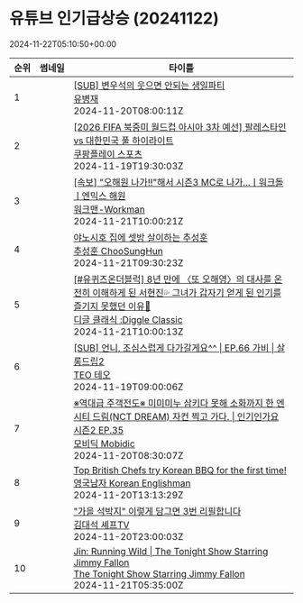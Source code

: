 # 유튜브 인기급상승 (20241122)

2024-11-22T05:10:50+00:00
<table><thead><tr><th nowrap>순위</th><th nowrap>썸네일</th><th nowrap>타이틀</th></tr></thead><tbody><tr><td>1</td><td><img src="https://i.ytimg.com/vi/ALl7Fe_GG3U/default.jpg" alt="" /></td><td><a href="https://www.youtube.com/watch?v=ALl7Fe_GG3U" target="_blank">[SUB] 변우석의 웃으면 안되는 생일파티</a><br /><a href="https://www.youtube.com/channel/UCHw9p667e9l0qoYfY8calaA" target="_blank">유병재</a><br />2024-11-20T08:00:11Z</td></tr><tr><td>2</td><td><img src="https://i.ytimg.com/vi/NHg2e9mwO3I/default.jpg" alt="" /></td><td><a href="https://www.youtube.com/watch?v=NHg2e9mwO3I" target="_blank">[2026 FIFA 북중미 월드컵 아시아 3차 예선] 팔레스타인 vs 대한민국 풀 하이라이트</a><br /><a href="https://www.youtube.com/channel/UCnBht7BrOx-A328KFXgysqQ" target="_blank">쿠팡플레이 스포츠</a><br />2024-11-19T19:30:03Z</td></tr><tr><td>3</td><td><img src="https://i.ytimg.com/vi/FgLzIZyBzyw/default.jpg" alt="" /></td><td><a href="https://www.youtube.com/watch?v=FgLzIZyBzyw" target="_blank">[속보] "오해원 나가!!"해서 시즌3 MC로 나가...ㅣ워크돌ㅣ엔믹스 해원</a><br /><a href="https://www.youtube.com/channel/UCwx6n_4OcLgzAGdty0RWCoA" target="_blank">워크맨-Workman</a><br />2024-11-21T10:00:21Z</td></tr><tr><td>4</td><td><img src="https://i.ytimg.com/vi/dFO5O_jxUTk/default.jpg" alt="" /></td><td><a href="https://www.youtube.com/watch?v=dFO5O_jxUTk" target="_blank">야노시호 집에 셋방 살이하는 추성훈</a><br /><a href="https://www.youtube.com/channel/UCMDHzyo0wIUjKXho-icJDjw" target="_blank">추성훈 ChooSungHun</a><br />2024-11-21T09:30:23Z</td></tr><tr><td>5</td><td><img src="https://i.ytimg.com/vi/CUyBA_rWAUA/default.jpg" alt="" /></td><td><a href="https://www.youtube.com/watch?v=CUyBA_rWAUA" target="_blank">[#유퀴즈온더블럭] 8년 만에 〈또 오해영〉의 대사를 온전히 이해하게 된 서현진💦 그녀가 갑자기 얻게 된 인기를 즐기지 못했던 이유💬</a><br /><a href="https://www.youtube.com/channel/UCRMA_Nb5VF-YoWApSVeXPVA" target="_blank">디글 클래식 :Diggle Classic</a><br />2024-11-21T10:00:13Z</td></tr><tr><td>6</td><td><img src="https://i.ytimg.com/vi/V8chp43s5_0/default.jpg" alt="" /></td><td><a href="https://www.youtube.com/watch?v=V8chp43s5_0" target="_blank">[SUB] 언니, 조심스럽게 다가갈게요^^ | EP.66 가비 | 살롱드립2</a><br /><a href="https://www.youtube.com/channel/UC-uIpGINZDL-VIHQQzJW8jw" target="_blank">TEO 테오</a><br />2024-11-19T09:00:06Z</td></tr><tr><td>7</td><td><img src="https://i.ytimg.com/vi/5aZF7A8kht4/default.jpg" alt="" /></td><td><a href="https://www.youtube.com/watch?v=5aZF7A8kht4" target="_blank">※역대급 주객전도※ 미미미누 삼키다 못해 소화까지 한 엔시티 드림(NCT DREAM) 자컨 찍고 가다. | 인기인가요 시즌2 EP.35</a><br /><a href="https://www.youtube.com/channel/UCbCr1dWFedL5lMcRWthb_bA" target="_blank">모비딕 Mobidic</a><br />2024-11-20T08:30:07Z</td></tr><tr><td>8</td><td><img src="https://i.ytimg.com/vi/adxKdivxgok/default.jpg" alt="" /></td><td><a href="https://www.youtube.com/watch?v=adxKdivxgok" target="_blank">Top British Chefs try Korean BBQ for the first time!</a><br /><a href="https://www.youtube.com/channel/UCg-p3lQIqmhh7gHpyaOmOiQ" target="_blank">영국남자 Korean Englishman</a><br />2024-11-20T13:13:29Z</td></tr><tr><td>9</td><td><img src="https://i.ytimg.com/vi/5CulDrUl5Sk/default.jpg" alt="" /></td><td><a href="https://www.youtube.com/watch?v=5CulDrUl5Sk" target="_blank">"가을 석박지" 이렇게 담그면 3번 리필합니다</a><br /><a href="https://www.youtube.com/channel/UC1g9JaEVLOFGhH8hpaK--Jg" target="_blank">김대석 셰프TV</a><br />2024-11-20T23:00:03Z</td></tr><tr><td>10</td><td><img src="https://i.ytimg.com/vi/XY7Flb7bSoo/default.jpg" alt="" /></td><td><a href="https://www.youtube.com/watch?v=XY7Flb7bSoo" target="_blank">Jin: Running Wild | The Tonight Show Starring Jimmy Fallon</a><br /><a href="https://www.youtube.com/channel/UC8-Th83bH_thdKZDJCrn88g" target="_blank">The Tonight Show Starring Jimmy Fallon</a><br />2024-11-21T05:35:00Z</td></tr></tbody></table>